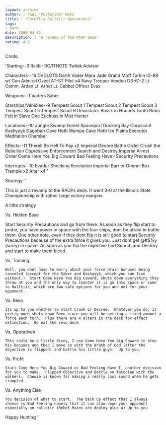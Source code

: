 ```yaml
---
layout: archive
author: ! Paul "Vollerian" Motz
title: ! "Corellia Ralltiir Operations"
tags:
- Dark
date: 2000-04-02
description: ! "A revamp of the RAOP deck"
rating: 4.0
---
```

Cards: 

'Starting--3
Ralltiir
RO/ITHOTE
Twilek Advisor

Characters--16
DVDLOTS
Darth Vader
Mara Jade
Grand Moff Tarkin
IG-88 w/ Gun
Admiral Ozzel
AT-ST Pilot x4
Navy Trooper Vesden
DS-61-2
Lt. Comm. Ardan
Lt. Arnet
Lt. Cabbel
Officer Evax

Weapons--1
Vaders Saber

Starships/Vehicles--9
Tempest Scout 1
Tempest Scout 2
Tempest Scout 3
Tempest Scout 5
Tempest Scout 6
Devastator
Bossk in Hounds Tooth
Boba Fett in Slave One
Zuckuss in Mist Hunter

Locations--10
 Jungle
 Swamp
 Forest
 Spaceport Docking Bay
Coruscant
Kashyyyk
Dagobah Cave
Hoth Wampa Cave
Hoth Ice Plains
Executor  Meditation Chamber

Effects--11
Therell Be Hell To Pay x2
Imperial Decree
Battle Order
Crush the Rebellion
Oppressive Enforcement
Search and Destroy
Imperial Arrest Order
Come Here You Big Coward
Bad Feeling Have I
Security Precautions

Interrupts--10
Evader
Shocking Revelation
Imperial Barrier
Ommni Box
Trample x2
Alter x4
'

Strategy: '

This is just a revamp to the RAOPs deck.  It went 3-0 at the Illinois State Championship with rather large victory margins.

A little strategy

Vs. Hidden Base

Start Security Precautions and go from there.  As soon as they flip start to probe, you have power in space with the four ships, dont be afraid to battle them.  One other note, even if they dont flip it is still good to start Security Precautions because of the extra force it gives you.  Just dont get @#$%y (sorry) in space.	As soon as you flip the objective find Search and Destroy and start to make them bleed.

Vs. Training

	Well, you dont have to worry about your force drain bonuses being canceled (except for the Saber and Kashyyyk, which you can live without.)  Start Come Here You Big Coward, shuts down everything they throw at you and the only way to counter it is go into space or come to Ralltiir, which are two safe options for you and not for your opponent.

Vs. Revo

	Its up to you whether to start Crush or Decree.  Whatever you do, it pretty much shuts down Revo since you will be getting a fixed amount a force each turn.  Plus there are 4 alters in the deck for effect extinction.  Go eat the revo deck

Vs. Operatives

	This could be a little dicey, I use Come Here You Big Coward to stop his bonuses and then I move in with the Wrath of God (after the objective is flipped) and battle his little guys.	Up to you.

Vs. Profit

	Start Come Here You Big Coward or Bad Feeling Have I, another decision for you to make.  Flipped Objective and Battle on Tatooine with the walkers.  Chewie is known for making a really cool sound when he gets trampled.

Vs. Anything Else

	You decision of what to start.	The back up effect that I always choose is Bad Feeling namely that it can slow down your opponent especially on ralltiir (Rebel Mains are deploy plus 4) Up to you

Happy Hunting
'